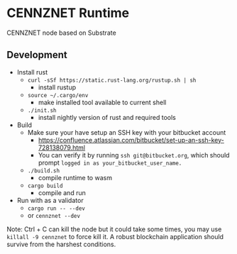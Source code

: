 # CENNZNET Runtime

CENNZNET node based on Substrate

## Development

- Install rust
    - `curl -sSf https://static.rust-lang.org/rustup.sh | sh`
        - install rustup
    - `source ~/.cargo/env`
        - make installed tool available to current shell
    - `./init.sh`
        - install nightly version of rust and required tools
- Build
    - Make sure your have setup an SSH key with your bitbucket account
        - https://confluence.atlassian.com/bitbucket/set-up-an-ssh-key-728138079.html
        - You can verify it by running `ssh git@bitbucket.org`, which should prompt `logged in as your_bitbucket_user_name.`
    - `./build.sh`
        - compile runtime to wasm
    - `cargo build`
        - compile and run
- Run with as a validator
    - `cargo run -- --dev`
    - or `cennznet --dev`


Note: Ctrl + C can kill the node but it could take some times, you may use `killall -9 cennznet` to force kill it. A robust blockchain application should survive from the harshest conditions.